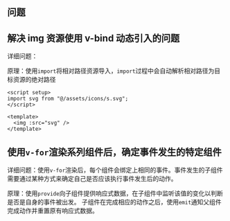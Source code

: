 ## 问题

## 解决 img 资源使用 v-bind 动态引入的问题

详细问题：

原理：使用`import`将相对路径资源导入，`import`过程中会自动解析相对路径为目标资源的绝对路径

```vue
<script setup>
import svg from "@/assets/icons/s.svg";
</script>

<template>
  <img :src="svg" />
</template>
```

## 使用`v-for`渲染系列组件后，确定事件发生的特定组件

详细问题：使用`v-for`渲染后，每个组件会绑定上相同的事件。事件发生的子组件需要通过某种方式来确定自己是否应该执行事件发生后的动作。

原理：使用`provide`向子组件提供响应式数据，在子组件中监听该值的变化以判断是否是自身的事件被出发。
子组件在完成相应的动作之后，使用`emit`通知父组件完成动作并重置原有响应式数据。

```vue

```
